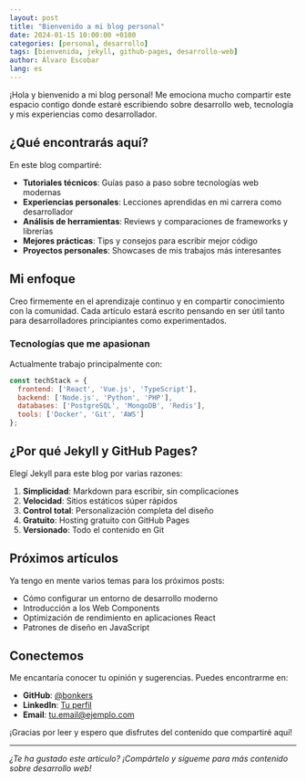 ```yaml
---
layout: post
title: "Bienvenido a mi blog personal"
date: 2024-01-15 10:00:00 +0100
categories: [personal, desarrollo]
tags: [bienvenida, jekyll, github-pages, desarrollo-web]
author: Álvaro Escobar
lang: es
---
```


¡Hola y bienvenido a mi blog personal! Me emociona mucho compartir este espacio contigo donde estaré escribiendo sobre desarrollo web, tecnología y mis experiencias como desarrollador.

## ¿Qué encontrarás aquí?

En este blog compartiré:

- **Tutoriales técnicos**: Guías paso a paso sobre tecnologías web modernas
- **Experiencias personales**: Lecciones aprendidas en mi carrera como desarrollador
- **Análisis de herramientas**: Reviews y comparaciones de frameworks y librerías
- **Mejores prácticas**: Tips y consejos para escribir mejor código
- **Proyectos personales**: Showcases de mis trabajos más interesantes

## Mi enfoque

Creo firmemente en el aprendizaje continuo y en compartir conocimiento con la comunidad. Cada artículo estará escrito pensando en ser útil tanto para desarrolladores principiantes como experimentados.

### Tecnologías que me apasionan

Actualmente trabajo principalmente con:

```javascript
const techStack = {
  frontend: ['React', 'Vue.js', 'TypeScript'],
  backend: ['Node.js', 'Python', 'PHP'],
  databases: ['PostgreSQL', 'MongoDB', 'Redis'],
  tools: ['Docker', 'Git', 'AWS']
};
```

## ¿Por qué Jekyll y GitHub Pages?

Elegí Jekyll para este blog por varias razones:

1. **Simplicidad**: Markdown para escribir, sin complicaciones
2. **Velocidad**: Sitios estáticos súper rápidos
3. **Control total**: Personalización completa del diseño
4. **Gratuito**: Hosting gratuito con GitHub Pages
5. **Versionado**: Todo el contenido en Git

## Próximos artículos

Ya tengo en mente varios temas para los próximos posts:

- Cómo configurar un entorno de desarrollo moderno
- Introducción a los Web Components
- Optimización de rendimiento en aplicaciones React
- Patrones de diseño en JavaScript

## Conectemos

Me encantaría conocer tu opinión y sugerencias. Puedes encontrarme en:

- **GitHub**: [@bonkers](https://github.com/bonkers)
- **LinkedIn**: [Tu perfil](https://linkedin.com/in/tu-linkedin)
- **Email**: [tu.email@ejemplo.com](mailto:tu.email@ejemplo.com)

¡Gracias por leer y espero que disfrutes del contenido que compartiré aquí!

---

*¿Te ha gustado este artículo? ¡Compártelo y sígueme para más contenido sobre desarrollo web!*
